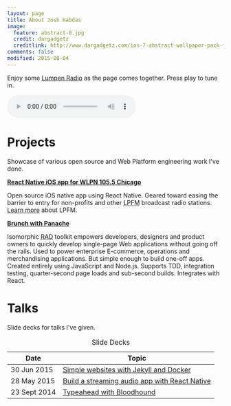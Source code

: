 ```yaml
---
layout: page
title: About Josh Habdas
image:
  feature: abstract-8.jpg
  credit: dargadgetz
  creditlink: http://www.dargadgetz.com/ios-7-abstract-wallpaper-pack-for-iphone-5-and-ipod-touch-retina/
comments: false
modified: 2015-08-04
---
```


Enjoy some <a href="http://lumpenradio.com/" target="_blank" rel="nofollow">Lumpen Radio</a> as the page comes together. Press play to tune in.

<audio src="http://stream.lumpen.fm:7416/;stream/1" preload="auto" controls></audio>

# Projects

Showcase of various open source and Web Platform engineering work I've done.

**[React Native iOS app for WLPN 105.5 Chicago](https://github.com/jhabdas/lumpen-radio)**

Open source iOS native app using React Native. Geared toward easing the barrier to entry for non-profits and other <abbr title="Low-Power FM">LPFM</abbr> broadcast radio stations. [Learn more](https://www.fcc.gov/encyclopedia/low-power-fm-broadcast-radio-stations-lpfm) about LPFM.

**[Brunch with Panache](https://travis-ci.org/trunkclub/brunch-with-panache)**

Isomorphic <abbr title="Rapid Application Development">RAD</abbr> toolkit empowers developers, designers and product owners to quickly develop single-page Web applications without going off the rails. Used to power enterprise E-commerce, operations and merchandising applications. But simple enough to build one-off apps. Created entirely using JavaScript and Node.js. Supports TDD, integration testing, quarter-second page loads and sub-second builds. Integrates with React.

# Talks

Slide decks for talks I've given.

<table>
  <caption>Slide Decks</caption>
  <thead>
    <tr>
      <th>Date</th>
      <th>Topic</th>
    </tr>
  </thead>
  <tbody>
    <tr>
      <td>
        <time datetime="2015-06-30">30 Jun 2015</time>
      </td>
      <td>
        <a href="http://slides.com/jhabdas/simple-websites-jekyll-docker/">Simple websites with Jekyll and Docker</a>
      </td>
    </tr>
    <tr>
      <td>
        <time datetime="2015-05-28">28 May 2015</time>
      </td>
      <td>
        <a href="http://slides.com/jhabdas/streaming-audio-react-native/">Build a streaming audio app with React Native</a>
      </td>
    </tr>
    <tr>
      <td>
        <time datetime="2014-08-23">23 Sept 2014</time>
      </td>
      <td>
        <a href="https://slides.com/jhabdas/typeahead-with-bloodhound/">Typeahead with Bloodhound</a>
      </td>
    </tr>
  </tbody>
</table>

